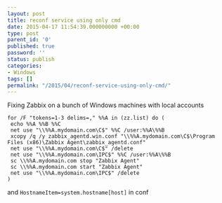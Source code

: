 ```yaml
---
layout: post
title: reconf service using only cmd
date: 2015-04-17 11:54:39.000000000 +00:00
type: post
parent_id: '0'
published: true
password: ''
status: publish
categories:
- Windows
tags: []
permalink: "/2015/04/reconf-service-using-only-cmd/"
---
```

Fixing Zabbix on a bunch of Windows machines with local accounts  
```
for /F "tokens=1-3 delims=," %%A in (zz.list) do (
 echo %%A %%B %%C
 net use "\\%%A.mydomain.com\C$" %%C /user:%%A\%%B
 xcopy /q /y zabbix_agentd.win.conf "\\%%A.mydomain.com\C$\Program Files (x86)\Zabbix Agent\zabbix_agentd.conf"
 net use "\\%%A.mydomain.com\C$" /delete
 net use "\\%%A.mydomain.com\IPC$" %%C /user:%%A\%%B
 sc \\%%A.mydomain.com stop "Zabbix Agent"
 sc \\%%A.mydomain.com start "Zabbix Agent"
 net use "\\%%A.mydomain.com\IPC$" /delete
)
```
and `HostnameItem=system.hostname[host]` in conf
